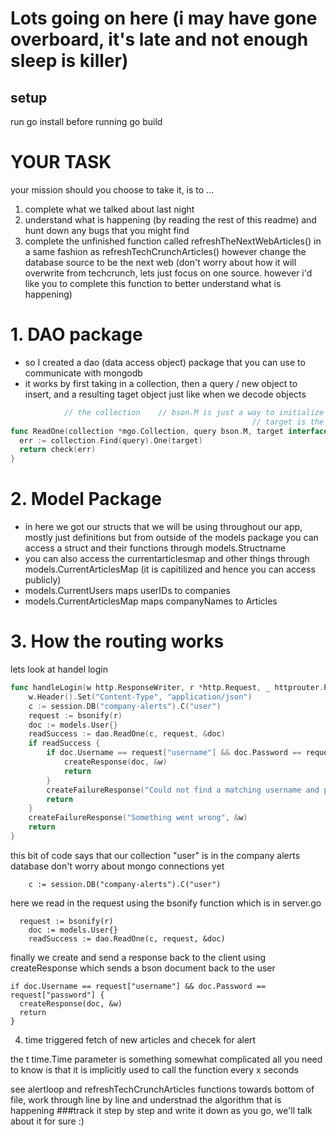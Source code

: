# Lots going on here (i may have gone overboard, it's late and not enough sleep is killer)

## setup
  run go install before running go build


# YOUR TASK
  your mission should you choose to take it, is to ...
  1. complete what we talked about last night
  2. understand what is happening (by reading the rest of this readme) and hunt down any bugs that you might find
  3. complete the unfinished function called refreshTheNextWebArticles() in a same fashion as refreshTechCrunchArticles() however change the database source to be the next web (don't worry about how it will overwrite from techcrunch, lets just focus on one source. however i'd like you to complete this function to better understand what is happening)

# 1. DAO package
  * so I created a dao (data access object) package that you can use to communicate with mongodb
  * it works by first taking in a collection, then a query / new object to insert, and a resulting taget object just like when we decode objects
  ```go
              // the collection    // bson.M is just a way to initialize abson object
                                                        // target is the struct we are stuffing the result into
  func ReadOne(collection *mgo.Collection, query bson.M, target interface{}) bool {
    err := collection.Find(query).One(target)
    return check(err)
  }
  ```
# 2. Model Package
  * in here we got our structs that we will be using throughout our app, mostly just definitions but from outside of the models package you
    can access a struct and their functions through models.Structname
  * you can also access the currentarticlesmap and other things through models.CurrentArticlesMap (it is capitilized and hence you can access publicly)
  * models.CurrentUsers maps userIDs to companies
  * models.CurrentArticlesMap maps companyNames to Articles

# 3. How the routing works
  lets look at handel login
```go
func handleLogin(w http.ResponseWriter, r *http.Request, _ httprouter.Params) {
	w.Header().Set("Content-Type", "application/json")
	c := session.DB("company-alerts").C("user")
	request := bsonify(r)
	doc := models.User{}
	readSuccess := dao.ReadOne(c, request, &doc)
	if readSuccess {
		if doc.Username == request["username"] && doc.Password == request["password"] {
			createResponse(doc, &w)
			return
		}
		createFailureResponse("Could not find a matching username and password combination", &w)
		return
	}
	createFailureResponse("Something went wrong", &w)
	return
}
```

this bit of code says that our collection "user" is in the company alerts database don't worry about mongo connections yet
```
	c := session.DB("company-alerts").C("user")
```

here we read in the request using the bsonify function which is in server.go

```
  request := bsonify(r)
	doc := models.User{}
	readSuccess := dao.ReadOne(c, request, &doc)
```

finally we create and send a response back to the client using createResponse which sends a bson document back to the user

```
if doc.Username == request["username"] && doc.Password == request["password"] {
  createResponse(doc, &w)
  return
}

```

4. time triggered fetch of new articles and checek for alert

the t time.Time parameter is something somewhat complicated all you need to know is that it is implicitly used to call the function every x seconds

see alertloop and refreshTechCrunchArticles functions towards bottom of file, work through line by line and understnad the algorithm that is happening
###track it step by step and write it down as you go, we'll talk about it for sure :)
